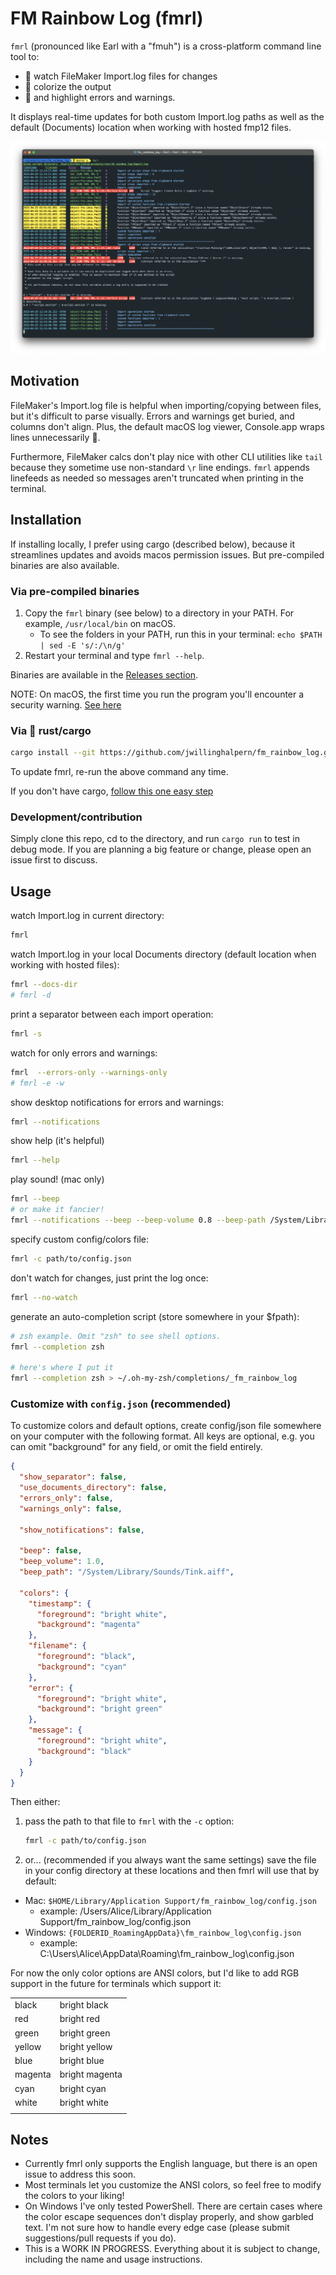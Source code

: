 # FM Rainbow Log (fmrl)

`fmrl` (pronounced like Earl with a "fmuh") is a cross-platform command line tool to:

- 🥸 watch FileMaker Import.log files for changes
- 🦄 colorize the output
- 🚨 and highlight errors and warnings.

It displays real-time updates for both custom Import.log paths as well as the default (Documents) location when working with hosted fmp12 files.

![fmrl demo](./readme-files/example.png)

## Motivation

FileMaker's Import.log file is helpful when importing/copying between files, but it's difficult to parse visually. Errors and warnings get buried, and columns don't align. Plus, the default macOS log viewer, Console.app wraps lines unnecessarily 🤨.

Furthermore, FileMaker calcs don't play nice with other CLI utilities like `tail` because they sometime use non-standard `\r` line endings. `fmrl` appends linefeeds as needed so messages aren't truncated when printing in the terminal.

## Installation

If installing locally, I prefer using cargo (described below), because it streamlines updates and avoids macos permission issues. But pre-compiled binaries are also available.

### Via pre-compiled binaries

1. Copy the `fmrl` binary (see below) to a directory in your PATH. For example, `/usr/local/bin` on macOS.
    - To see the folders in your PATH, run this in your terminal: `echo $PATH | sed -E 's/:/\n/g'`
2. Restart your terminal and type `fmrl --help`.

Binaries are available in the [Releases section](https://github.com/jwillinghalpern/fm_rainbow_log/releases).

NOTE: On macOS, the first time you run the program you'll encounter a security warning. [See here](./readme-files/macos-security.md)

### Via 🦀 rust/cargo

```bash
cargo install --git https://github.com/jwillinghalpern/fm_rainbow_log.git
```

To update fmrl, re-run the above command any time.

If you don't have cargo, [follow this one easy step](https://doc.rust-lang.org/cargo/getting-started/installation.html)

### Development/contribution

Simply clone this repo, cd to the directory, and run `cargo run` to test in debug mode. If you are planning a big feature or change, please open an issue first to discuss.

## Usage

watch Import.log in current directory:

```bash
fmrl
```

watch Import.log in your local Documents directory (default location when working with hosted files):

```bash
fmrl --docs-dir
# fmrl -d
```

print a separator between each import operation:

```bash
fmrl -s
```

watch for only errors and warnings:

```bash
fmrl  --errors-only --warnings-only
# fmrl -e -w
```

show desktop notifications for errors and warnings:

```bash
fmrl --notifications
```

show help (it's helpful)

```bash
fmrl --help
```

play sound! (mac only)

```bash
fmrl --beep
# or make it fancier!
fmrl --notifications --beep --beep-volume 0.8 --beep-path /System/Library/Sounds/Frog.aiff
```

specify custom config/colors file:

```bash
fmrl -c path/to/config.json
```

don't watch for changes, just print the log once:

```bash
fmrl --no-watch
```

generate an auto-completion script (store somewhere in your $fpath):

```bash
# zsh example. Omit "zsh" to see shell options.
fmrl --completion zsh

# here's where I put it
fmrl --completion zsh > ~/.oh-my-zsh/completions/_fm_rainbow_log
```

### Customize with `config.json` (recommended)

To customize colors and default options, create config/json file somewhere on your computer with the following format. All keys are optional, e.g. you can omit "background" for any field, or omit the field entirely.

```json
{
  "show_separator": false,
  "use_documents_directory": false,
  "errors_only": false,
  "warnings_only": false,

  "show_notifications": false,

  "beep": false,
  "beep_volume": 1.0,
  "beep_path": "/System/Library/Sounds/Tink.aiff",

  "colors": {
    "timestamp": {
      "foreground": "bright white",
      "background": "magenta"
    },
    "filename": {
      "foreground": "black",
      "background": "cyan"
    },
    "error": {
      "foreground": "bright white",
      "background": "bright green"
    },
    "message": {
      "foreground": "bright white",
      "background": "black"
    }
  }
}
```

Then either:

1. pass the path to that file to `fmrl` with the `-c` option:

    ```bash
    fmrl -c path/to/config.json
    ```

2. or... (recommended if you always want the same settings) save the file in your config directory at these locations and then fmrl will use that by default:

- Mac: `$HOME/Library/Application Support/fm_rainbow_log/config.json`
  - example: /Users/Alice/Library/Application Support/fm_rainbow_log/config.json
- Windows: `{FOLDERID_RoamingAppData}\fm_rainbow_log\config.json`
  - example: C:\Users\Alice\AppData\Roaming\fm_rainbow_log\config.json

For now the only color options are ANSI colors, but I'd like to add RGB support in the future for terminals which support it:

|         |                |
| ------- | -------------- |
| black   | bright black   |
| red     | bright red     |
| green   | bright green   |
| yellow  | bright yellow  |
| blue    | bright blue    |
| magenta | bright magenta |
| cyan    | bright cyan    |
| white   | bright white   |
|         |                |

## Notes

- Currently fmrl only supports the English language, but there is an open issue to address this soon.
- Most terminals let you customize the ANSI colors, so feel free to modify the colors to your liking!
- On Windows I've only tested PowerShell. There are certain cases where the color escape sequences don't display properly, and show garbled text. I'm not sure how to handle every edge case (please submit suggestions/pull requests if you do).
- This is a WORK IN PROGRESS. Everything about it is subject to change, including the name and usage instructions.
